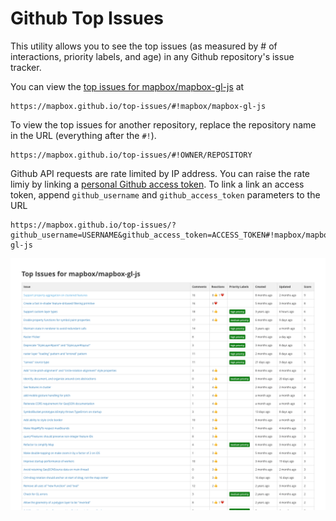 # Github Top Issues

This utility allows you to see the top issues (as measured by # of interactions, priority labels, and age) in any Github repository's issue tracker.

You can view the [top issues for mapbox/mapbox-gl-js](https://mapbox.github.io/top-issues/#!mapbox/mapbox-gl-js) at

```
https://mapbox.github.io/top-issues/#!mapbox/mapbox-gl-js
```

To view the top issues for another repository, replace the repository name in the URL (everything after the `#!`).
```
https://mapbox.github.io/top-issues/#!OWNER/REPOSITORY
```

Github API requests are rate limited by IP address. You can raise the rate limiy by linking a [personal Github access token](https://help.github.com/articles/creating-an-access-token-for-command-line-use/). To link a link an access token, append `github_username` and `github_access_token` parameters to the URL
```
https://mapbox.github.io/top-issues/?github_username=USERNAME&github_access_token=ACCESS_TOKEN#!mapbox/mapbox-gl-js
```

![screenshot](screenshot.png)
